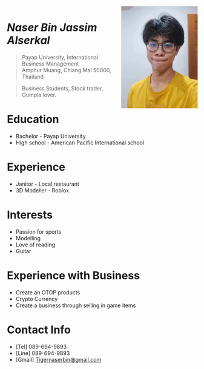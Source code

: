 <img src="https://github.com/Kneegros/Portfolio.github.io/blob/main/bd103e3a-cd0c-455d-8564-5ec6fe25f420.jpg" alt="RPB Photo" align="right" width="40%"/>

# _Naser Bin Jassim Alserkal_
> Payap University, International Business Management<br />
> Amphur Muang, Chiang Mai 50000, Thailand<br />

> Business Students, Stock trader, Gumpla lover.

# Education
* Bachelor - Payap University
* High school - American Pacific International school

# Experience
* Janitor - Local restaurant 
* 3D Modeller - Roblox

# Interests
* Passion for sports
* Modelling
* Love of reading
* Guitar
  
# Experience with Business
* Create an OTOP products
* Crypto Currency
* Create a business through selling in game items

# Contact Info
* [Tel] 089-694-9893
* [Line] 089-694-9893
* [Gmail] Tigernaserbin@gmail.com


